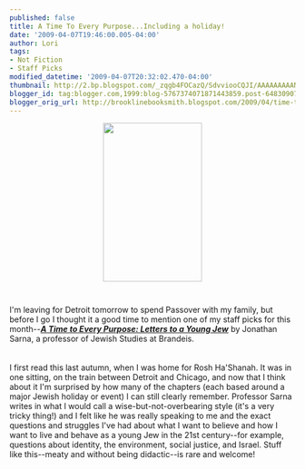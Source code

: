 ```yaml
---
published: false
title: A Time To Every Purpose...Including a holiday!
date: '2009-04-07T19:46:00.005-04:00'
author: Lori
tags:
- Not Fiction
- Staff Picks
modified_datetime: '2009-04-07T20:32:02.470-04:00'
thumbnail: http://2.bp.blogspot.com/_zqgb4FOCazQ/SdvviooCQJI/AAAAAAAAANE/XwHoyz0d_X8/s72-c/sarna.jpg
blogger_id: tag:blogger.com,1999:blog-5767374071871443859.post-6483090788455670556
blogger_orig_url: http://brooklinebooksmith.blogspot.com/2009/04/time-to-every-purposeincluding-holiday.html
---
```


<a href="http://2.bp.blogspot.com/_zqgb4FOCazQ/SdvviooCQJI/AAAAAAAAANE/XwHoyz0d_X8/s1600-h/sarna.jpg"><img id="BLOGGER_PHOTO_ID_5322110762968301714" style="DISPLAY: block; MARGIN: 0px auto 10px; WIDTH: 174px; CURSOR: hand; HEIGHT: 280px; TEXT-ALIGN: center" alt="" src="http://2.bp.blogspot.com/_zqgb4FOCazQ/SdvviooCQJI/AAAAAAAAANE/XwHoyz0d_X8/s320/sarna.jpg" border="0" /></a><br /><div>I'm leaving for Detroit tomorrow to spend Passover with my family, but before I go I thought it a good time to mention one of my staff picks for this month--<strong><em><a href="http://brookline.booksense.com/NASApp/store/Product?s=showproduct&amp;isbn=9780465002467">A Time to Every Purpose: Letters to a Young Jew</a></em></strong> by Jonathan <span class="blsp-spelling-error" id="SPELLING_ERROR_0">Sarna</span>, a professor of Jewish Studies at Brandeis.</div><br /><div></div><br /><div>I first read this last autumn, when I was home for <span class="blsp-spelling-error" id="SPELLING_ERROR_1">Rosh</span> <span class="blsp-spelling-error" id="SPELLING_ERROR_2">Ha'Shanah</span>. It was in one sitting, on the train between Detroit and Chicago, and now that I think about it I'm surprised by how many of the chapters (each based around a major Jewish holiday or event) I can still clearly remember. Professor <span class="blsp-spelling-error" id="SPELLING_ERROR_3">Sarna</span> writes in what I would call a wise-but-not-overbearing style (it's a very tricky thing!) and I felt like he was really speaking to me and the exact questions and struggles I've had about what I want to believe and how I want to live and behave as a young Jew in the 21st century--for example, questions about identity, the environment, social justice, and Israel. Stuff like this--meaty and without being <span class="blsp-spelling-corrected" id="SPELLING_ERROR_4">didactic</span>--is rare and welcome!<br /></div><div></div>